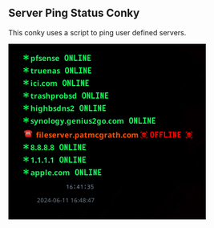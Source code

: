## Server Ping Status Conky

This conky uses a script to ping user defined servers.

![](ping_screen.png)